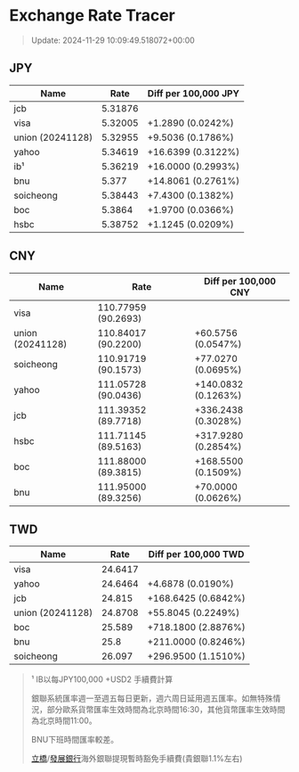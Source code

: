 # Exchange Rate Tracer

> Update: 2024-11-29 10:09:49.518072+00:00

## JPY

| Name             |    Rate | Diff per 100,000 JPY   |
|------------------|---------|------------------------|
| jcb              | 5.31876 |                        |
| visa             | 5.32005 | +1.2890 (0.0242%)      |
| union (20241128) | 5.32955 | +9.5036 (0.1786%)      |
| yahoo            | 5.34619 | +16.6399 (0.3122%)     |
| ib¹              | 5.36219 | +16.0000 (0.2993%)     |
| bnu              | 5.377   | +14.8061 (0.2761%)     |
| soicheong        | 5.38443 | +7.4300 (0.1382%)      |
| boc              | 5.3864  | +1.9700 (0.0366%)      |
| hsbc             | 5.38752 | +1.1245 (0.0209%)      |

## CNY

| Name             | Rate                | Diff per 100,000 CNY   |
|------------------|---------------------|------------------------|
| visa             | 110.77959	(90.2693) |                        |
| union (20241128) | 110.84017	(90.2200) | +60.5756 (0.0547%)     |
| soicheong        | 110.91719	(90.1573) | +77.0270 (0.0695%)     |
| yahoo            | 111.05728	(90.0436) | +140.0832 (0.1263%)    |
| jcb              | 111.39352	(89.7718) | +336.2438 (0.3028%)    |
| hsbc             | 111.71145	(89.5163) | +317.9280 (0.2854%)    |
| boc              | 111.88000	(89.3815) | +168.5500 (0.1509%)    |
| bnu              | 111.95000	(89.3256) | +70.0000 (0.0626%)     |

## TWD

| Name             |    Rate | Diff per 100,000 TWD   |
|------------------|---------|------------------------|
| visa             | 24.6417 |                        |
| yahoo            | 24.6464 | +4.6878 (0.0190%)      |
| jcb              | 24.815  | +168.6425 (0.6842%)    |
| union (20241128) | 24.8708 | +55.8045 (0.2249%)     |
| boc              | 25.589  | +718.1800 (2.8876%)    |
| bnu              | 25.8    | +211.0000 (0.8246%)    |
| soicheong        | 26.097  | +296.9500 (1.1510%)    |


> ¹ IB以每JPY100,000 +USD2 手續費計算
>
> 銀聯系統匯率週一至週五每日更新，週六周日延用週五匯率。如無特殊情況，部分歐系貨幣匯率生效時間為北京時間16:30，其他貨幣匯率生效時間為北京時間11:00。
>
> BNU下班時間匯率較差。
>
> [立橋](https://www.wlbank.com.mo/uploads/ueditor/file/20181211/1544536513900230.pdf)/[發展銀行](https://www.mdb.com.mo/Service_Charges_20230728.pdf)海外銀聯提現暫時豁免手續費(貴銀聯1.1%左右)

